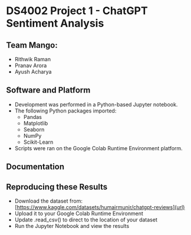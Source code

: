 # DS4002 Project 1 - ChatGPT Sentiment Analysis

## Team Mango:
* Rithwik Raman
* Pranav Arora
* Ayush Acharya

## Software and Platform
* Development was performed in a Python-based Jupyter notebook.
* The following Python packages imported:
  * Pandas
  * Matplotlib
  * Seaborn
  * NumPy
  * Scikit-Learn
* Scripts were ran on the Google Colab Runtime Environment platform.

## Documentation

## Reproducing these Results
* Download the dataset from: [https://www.kaggle.com/datasets/humairmunir/chatgpt-reviews](url)
* Upload it to your Google Colab Runtime Environment
* Update .read_csv() to direct to the location of your dataset
* Run the Jupyter Notebook and view the results
